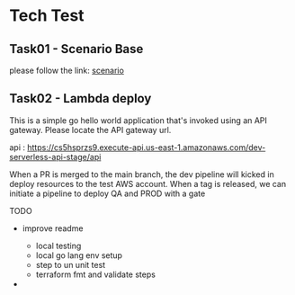 
# Tech Test

## Task01 - Scenario Base
please follow the link: [scenario](./scenario/scenario.md)

## Task02 - Lambda deploy
This is a simple go hello world application that's invoked using an API gateway. Please locate the API gateway url.

api : https://cs5hsprzs9.execute-api.us-east-1.amazonaws.com/dev-serverless-api-stage/api

When a PR is merged to the main branch, the dev pipeline will kicked in deploy resources to the test AWS account. When a tag is released, we can initiate a pipeline to deploy QA and PROD with a gate


TODO 
-  improve readme 
    - local testing
    - local go lang env setup 
    - step to un unit test
    - terraform fmt and validate steps

- 
